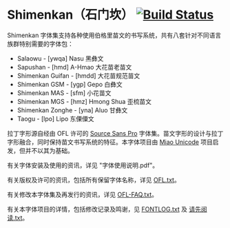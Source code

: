 ﻿# Shimenkan（石门坎） [![Build Status](http://build.palaso.org/app/rest/builds/buildType:Fonts_Shimenkan/statusIcon)](http://build.palaso.org/viewType.html?buildTypeId=Fonts_Shimenkan&guest=1)

Shimenkan 字体集支持各种使用伯格里苗文的书写系统，共有八套针对不同语言族群特别需要的字体包：

- Salaowu - [ywqa] Nasu 黑彝文
- Sapushan - [hmd] A-Hmao 大花苗老苗文
- Shimenkan Guifan -  [hmdd] 大花苗规范苗文
- Shimenkan GSM -  [ygp] Gepo 白彝文
- Shimenkan MAS - [sfm] 小花苗文
- Shimenkan MGS - [hmz] Hmong Shua 歪梳苗文
- Shimenkan Zonghe - [yna] Aluo 甘彝文
- Taogu - [lpo] Lipo 东傈僳文

拉丁字形源自经由 OFL 许可的 [Source Sans Pro](https://github.com/adobe-fonts/source-sans-pro) 字体集。苗文字形的设计与拉丁字形融合，同时保持苗文书写系统的特征。本字体项目由 [Miao Unicode](https://github.com/phjamr/MiaoUnicode) 项目启发，但并不以其为基础。

有关字体安装及使用的资讯，详见 "字体使用说明.pdf"。

有关版权及许可的资讯，包括所有保留字体名称，详见 [OFL.txt](OFL.txt)。

有关修改本字体集及再发行的资讯，详见 [OFL-FAQ.txt](OFL-FAQ.txt)。

有关本字体项目的详情，包括修改记录及鸣谢，见 [FONTLOG.txt](FONTLOG.txt) 及 [请先阅读.txt](请先阅读.txt)。
